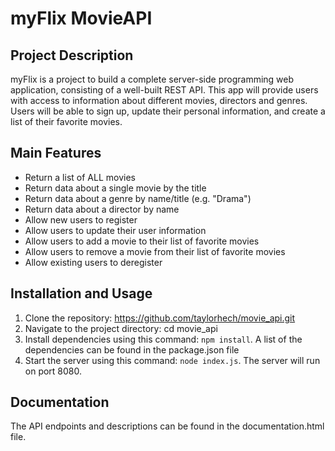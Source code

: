 # myFlix MovieAPI

## Project Description
myFlix is a project to build a complete server-side programming web application, consisting of a well-built REST API. This app will provide users with access to information about different movies, directors and genres. Users will be able to sign up, update their personal information, and create a list of their favorite movies.

## Main Features
- Return a list of ALL movies
- Return data about a single movie by the title
- Return data about a genre by name/title (e.g. "Drama")
- Return data about a director by name
- Allow new users to register
- Allow users to update their user information
- Allow users to add a movie to their list of favorite movies
- Allow users to remove a movie from their list of favorite movies
- Allow existing users to deregister

## Installation and Usage
1. Clone the repository: https://github.com/taylorhech/movie_api.git
2. Navigate to the project directory: cd movie_api
3. Install dependencies using this command: `npm install`. A list of the dependencies can be found in the package.json file
4. Start the server using this command: `node index.js`. The server will run on port 8080.


## Documentation
The API endpoints and descriptions can be found in the documentation.html file.